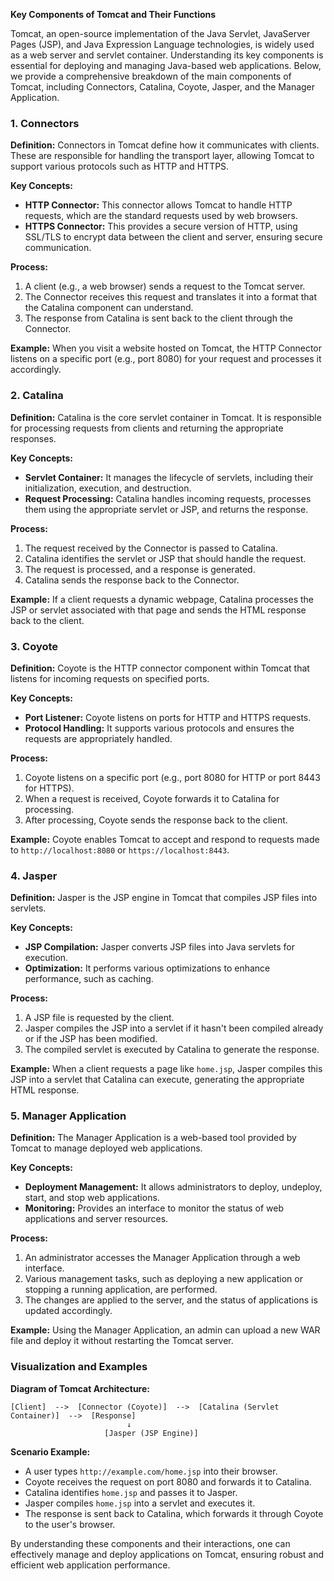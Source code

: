 **Key Components of Tomcat and Their Functions**

Tomcat, an open-source implementation of the Java Servlet, JavaServer Pages (JSP), and Java Expression Language technologies, is widely used as a web server and servlet container. Understanding its key components is essential for deploying and managing Java-based web applications. Below, we provide a comprehensive breakdown of the main components of Tomcat, including Connectors, Catalina, Coyote, Jasper, and the Manager Application.

### 1. Connectors

**Definition:**
Connectors in Tomcat define how it communicates with clients. These are responsible for handling the transport layer, allowing Tomcat to support various protocols such as HTTP and HTTPS.

**Key Concepts:**
- **HTTP Connector:** This connector allows Tomcat to handle HTTP requests, which are the standard requests used by web browsers.
- **HTTPS Connector:** This provides a secure version of HTTP, using SSL/TLS to encrypt data between the client and server, ensuring secure communication.

**Process:**
1. A client (e.g., a web browser) sends a request to the Tomcat server.
2. The Connector receives this request and translates it into a format that the Catalina component can understand.
3. The response from Catalina is sent back to the client through the Connector.

**Example:**
When you visit a website hosted on Tomcat, the HTTP Connector listens on a specific port (e.g., port 8080) for your request and processes it accordingly.

### 2. Catalina

**Definition:**
Catalina is the core servlet container in Tomcat. It is responsible for processing requests from clients and returning the appropriate responses.

**Key Concepts:**
- **Servlet Container:** It manages the lifecycle of servlets, including their initialization, execution, and destruction.
- **Request Processing:** Catalina handles incoming requests, processes them using the appropriate servlet or JSP, and returns the response.

**Process:**
1. The request received by the Connector is passed to Catalina.
2. Catalina identifies the servlet or JSP that should handle the request.
3. The request is processed, and a response is generated.
4. Catalina sends the response back to the Connector.

**Example:**
If a client requests a dynamic webpage, Catalina processes the JSP or servlet associated with that page and sends the HTML response back to the client.

### 3. Coyote

**Definition:**
Coyote is the HTTP connector component within Tomcat that listens for incoming requests on specified ports.

**Key Concepts:**
- **Port Listener:** Coyote listens on ports for HTTP and HTTPS requests.
- **Protocol Handling:** It supports various protocols and ensures the requests are appropriately handled.

**Process:**
1. Coyote listens on a specific port (e.g., port 8080 for HTTP or port 8443 for HTTPS).
2. When a request is received, Coyote forwards it to Catalina for processing.
3. After processing, Coyote sends the response back to the client.

**Example:**
Coyote enables Tomcat to accept and respond to requests made to `http://localhost:8080` or `https://localhost:8443`.

### 4. Jasper

**Definition:**
Jasper is the JSP engine in Tomcat that compiles JSP files into servlets.

**Key Concepts:**
- **JSP Compilation:** Jasper converts JSP files into Java servlets for execution.
- **Optimization:** It performs various optimizations to enhance performance, such as caching.

**Process:**
1. A JSP file is requested by the client.
2. Jasper compiles the JSP into a servlet if it hasn't been compiled already or if the JSP has been modified.
3. The compiled servlet is executed by Catalina to generate the response.

**Example:**
When a client requests a page like `home.jsp`, Jasper compiles this JSP into a servlet that Catalina can execute, generating the appropriate HTML response.

### 5. Manager Application

**Definition:**
The Manager Application is a web-based tool provided by Tomcat to manage deployed web applications.

**Key Concepts:**
- **Deployment Management:** It allows administrators to deploy, undeploy, start, and stop web applications.
- **Monitoring:** Provides an interface to monitor the status of web applications and server resources.

**Process:**
1. An administrator accesses the Manager Application through a web interface.
2. Various management tasks, such as deploying a new application or stopping a running application, are performed.
3. The changes are applied to the server, and the status of applications is updated accordingly.

**Example:**
Using the Manager Application, an admin can upload a new WAR file and deploy it without restarting the Tomcat server.

### Visualization and Examples

**Diagram of Tomcat Architecture:**

```
[Client]  -->  [Connector (Coyote)]  -->  [Catalina (Servlet Container)]  -->  [Response]
                          ↓
                     [Jasper (JSP Engine)]
```

**Scenario Example:**
- A user types `http://example.com/home.jsp` into their browser.
- Coyote receives the request on port 8080 and forwards it to Catalina.
- Catalina identifies `home.jsp` and passes it to Jasper.
- Jasper compiles `home.jsp` into a servlet and executes it.
- The response is sent back to Catalina, which forwards it through Coyote to the user's browser.

By understanding these components and their interactions, one can effectively manage and deploy applications on Tomcat, ensuring robust and efficient web application performance.

